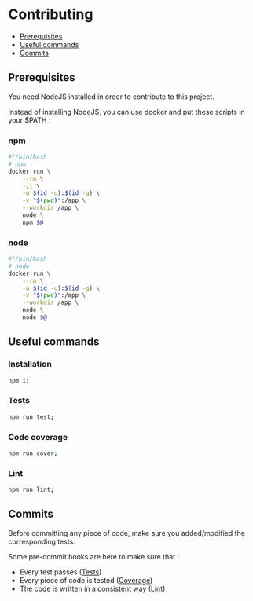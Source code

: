 Contributing
=========

* [Prerequisites](#prerequisites)
* [Useful commands](#useful_commands)
* [Commits](#commits)

## Prerequisites

You need NodeJS installed in order to contribute to this project.

Instead of installing NodeJS, you can use docker and put these scripts in your $PATH :

### npm

```bash
#!/bin/bash
# npm
docker run \
    --rm \
    -it \
    -u $(id -u):$(id -g) \
    -v "$(pwd)":/app \
    --workdir /app \
    node \
    npm $@
```

### node

```bash
#!/bin/bash
# node
docker run \
    --rm \
    -u $(id -u):$(id -g) \
    -v "$(pwd)":/app \
    --workdir /app \
    node \
    node $@
```

## Useful commands

### Installation

```bash
npm i;
```

### Tests

```bash
npm run test;
```

### Code coverage

```bash
npm run cover;
```

### Lint

```bash
npm run lint;
```

## Commits

Before committing any piece of code, make sure you added/modified the corresponding tests.

Some pre-commit hooks are here to make sure that :
* Every test passes ([Tests](#tests))
* Every piece of code is tested ([Coverage](#coverage))
* The code is written in a consistent way ([Lint](#lint))
